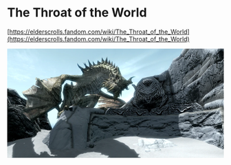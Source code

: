 # The Throat of the World

[https://elderscrolls.fandom.com/wiki/The_Throat_of_the_World](https://elderscrolls.fandom.com/wiki/The_Throat_of_the_World)

![A Cornered Rat](./img/Paarthurnax-crushed.webp)

